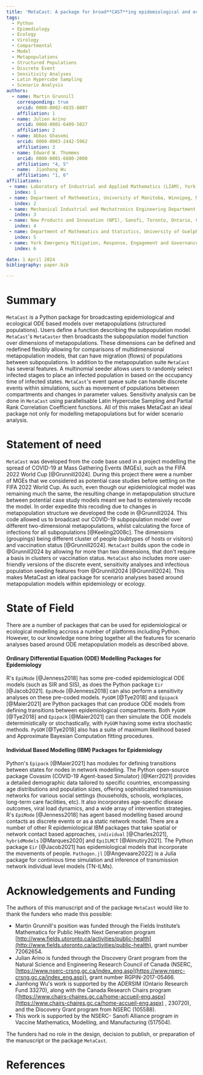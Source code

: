 ```yaml
---
title: 'MetaCast: A package for broad**CAST**ing epidemiological and ecological models over **META**-populations.'
tags:
  - Python
  - Epimediology
  - Ecology
  - Virology
  - Compartmental
  - Model
  - Metapopulations
  - Structured Populations
  - Discrete Event
  - Sensitivity Analyses
  - Latin Hypercube Sampling
  - Scenario Analysis
authors:
  - name: Martin Grunnill
    corresponding: true 
    orcid: 0000-0002-4835-8007
    affiliation: 1
  - name: Julien Arino
    orcid: 0000-0001-6409-5027
    affiliation: 2
  - name: Abbas Ghasemi
    orcid: 0000-0003-2442-5962
    affiliation: 3
  - name: Edward W. Thommes
    orcid: 0000-0001-6800-2000
    affiliation: "4, 5"
  - name:  Jianhong Wu
    affiliation: "1, 6"
affiliations:
 - name: Laboratory of Industrial and Applied Mathematics (LIAM), York University, Toronto, Ontario, Canada
   index: 1
 - name: Department of Mathematics, University of Manitoba, Winnipeg, Manitoba, Canada
   index: 2
 - name: Mechanical Industrial and Mechatronics Engineering Department, Toronto Metropolitan University (TMU), Toronto, Ontario, Canada
   index: 3
 - name: New Products and Innovation (NPI), Sanofi, Toronto, Ontario, Canada
   index: 4
 - name: Department of Mathematics and Statistics, University of Guelph, Guelph, Ontario, Canada
   index: 5
 - name: York Emergency Mitigation, Response, Engagement and Governance Institute, York University, Toronto, Ontario, Canada
   index: 6

date: 1 April 2024
bibliography: paper.bib

---
```


# Summary

`MetaCast` is a Python package for broadcasting epidemiological and ecological ODE based models
over metapopulations (structured populations). Users define a function describing the
subpopulation model. `MetaCast`'s `MetaCaster` then broadcasts the subpopulation model function over dimensions
of metapopulations. These dimensions can be defined and redefined flexibly allowing for comparisons
of multidimensional metapopulation models, that can have migration (flows) of populations between
subpopulations. In addition to the metapopulation suite `MetaCast` has several features. A
multinomial seeder allows users to randomly select infected stages to place an infected
population in based on the occupancy time of infected states. `MetaCast`'s event queue suite
can handle discrete events within simulations, such as movement of populations between compartments and changes in 
parameter values. Sensitivity analysis can be done in `MetaCast` using parallelisable Latin Hypercube Sampling and 
Partial Rank Correlation Coefficient functions. All of this makes MetaCast an ideal package not only for modelling 
metapopulations but for wider scenario analysis.

# Statement of need

`MetaCast` was developed from the code base used in a project modelling the spread of 
COVID-19 at Mass Gathering Events (MGEs), such as the FIFA 2022 World Cup [@Grunnill2024]. 
During this project there were a number of MGEs that we considered as potential case studies
before settling on the FIFA 2022 World Cup. As such, even though our epidemiological model 
was remaining much the same, the resulting change in metapopulation structure between potential case study models
meant we had to extensively recode the model. In order expedite this recoding due to changes in metapopulation
structure we developed the code in @Grunnill2024. This code allowed us to broadcast our COVID-19 subpopulation model
over different two-dimensional metapopulations, whilst calculating the force of infections for all subpopulations
[@Keeling2008c]. The dimensions (groupings) being different cluster of people (subtypes of hosts or visitors) and 
vaccination status [@Grunnill2024]. `MetaCast` builds upon the code in @Grunnill2024 by allowing for more than two 
dimensions, that don't require a basis in clusters or vaccination status. `MetaCast` also includes more user-friendly versions of the discrete event, sensitivity analyses and infectious population seeding features from @Grunnill2024 
[@Grunnill2024]. This makes MetaCast an ideal package for scenario analyses based around metapopulation models within 
epidemiology or ecology.

# State of Field

There are a number of packages that can be used for epidemiological or ecological modelling accross a number of 
platforms including Python. However, to our knowledge none bring together all the features for scenario analyses based 
around ODE metapopulation models as described above.

#### Ordinary Differential Equation (ODE) Modelling Packages for Epidemiology
R's `EpiMode` [@Jenness2018] has some pre-coded epidemiological ODE models (such as SIR and SIS), as does
 the Python package `Eir` [@Jacob2021]. `EpiMode` [@Jenness2018] can also perform a sensitivity analyses on these pre-coded 
models. `PyGOM` [@Tye2018] and `Epipack` [@Maier2021] are Python packages that can produce ODE models from 
defining transitions between epidemiological compartments. Both `PyGOM` [@Tye2018] and `Epipack` [@Maier2021] can 
then simulate the ODE models deterministically or stochastically, with `PyGOM` having some extra stochastic methods. 
`PyGOM` [@Tye2018] also has a suite of maximum likelihood based and Approximate Bayesian Computation fitting procedures.

#### Individual Based Modelling (IBM) Packages for Epidemiology
Python's `Epipack` [@Maier2021] has modules for defining transitions between states for nodes in network 
modelling. The Python open-source package Covasim (COVID-19 Agent-based Simulator) [@Kerr2021] provides a detailed demographic data tailored to specific countries, encompassing age distributions and population sizes, offering sophisticated transmission networks for various social settings (households, schools, workplaces, long-term care facilities, etc). It also incorporates age-specific disease outcomes, viral load dynamics, and a wide array of intervention strategies. R's `EpiMode` [@Jenness2018] has agent based modelling based around contacts as discrete events or as a 
static network model. There are a number of other R epidemiological IBM packages that take spatial or network contact based
approaches,  `individual` [@Charles2021], `hybridModels` [@Marques2020] and `EpiILMCT` [@Almutiry2021].
The Python package `Eir` [@Jacob2021] has epidemiological models that incorporate the movements of people. 
`Pathogen.jl` [@Angevaare2022] is a Julia package for continious time simulation and inference of transmission network 
individual level models (TN-ILMs). 

# Acknowledgements and Funding

The authors of this manuscript and of the package `MetaCast` would like to thank the funders who made this possible:
* Martin Grunnill's position was funded through the Fields Institute’s Mathematics for Public Health Next Generation program 
[http://www.fields.utoronto.ca/activities/public-health](http://www.fields.utoronto.ca/activities/public-health), grant 
number 72062654. 
* Julian Arino is funded through the Discovery Grant program from the Natural Science and Engineering Research Council 
of Canada (NSERC, [https://www.nserc-crsng.gc.ca/index_eng.asp](https://www.nserc-crsng.gc.ca/index_eng.asp)), grant 
number RGPIN-2017-05466. 
* Jianhong Wu's work is supported by the ADERSIM (Ontario Research Fund 33270), along with the Canada Research Chairs 
program ([https://www.chairs-chaires.gc.ca/home-accueil-eng.aspx](https://www.chairs-chaires.gc.ca/home-accueil-eng.aspx)
, 230720), and the Discovery Grant program from NSERC (105588).
* This work is supported by the NSERC- Sanofi Alliance program in Vaccine Mathematics, Modelling, and Manufacturing (517504). 
 
The funders had no role in the design, decision to publish, or preparation of the manuscript or the package `MetaCast`.

# References